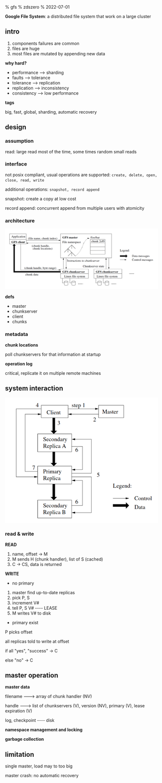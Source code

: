 % gfs
% zdszero
% 2022-07-01

**Google File System**: a distributed file system that work on a large cluster

## intro

1. components failures are common
2. files are huge
3. most files are mutated by appending new data

**why hard?**

* performance --> sharding
* faults      --> tolerance
* tolerance   --> replication
* replication --> inconsistency
* consistency --> low performance

**tags**

big, fast, global, sharding, automatic recovery

## design

### assumption

read: large read most of the time, some times random small reads

### interface

not posix compliant, usual operations are supported: `create, delete, open, close, read, write`

additional operations: `snapshot, record append`

snapshot: create a copy at low cost

record append: concurrent append from multiple users with atomicity

### architecture

![gfs architecture](../../docs/images/image_2022-07-01-16-08-15.png)

**defs** 

* master
* chunkserver
* client
* chunks

### metadata

**chunk locations**

poll chunkservers for that information at startup

**operation log**

critical, replicate it on multiple remote machines

## system interaction

![write control and data flow](../../docs/images/image_2022-07-02-20-24-30.png)

### read & write

**READ**

1. name, offset → M
2. M sends H (chunk handler), list of S (cached)
3. C → CS, data is returned

**WRITE**

* no primary

1. master find up-to-date replicas
2. pick P, S
3. increment V#
4. tell P, S V# ---- LEASE
5. M writes V# to disk

* primary exist

P picks offset

all replicas told to write at offset

if all "yes", "success" → C

else "no" → C

## master operation

**master data**

filename ---> array of chunk handler (NV)

handle ---> list of chunkservers (V), version (NV), primary (V), lease expiration (V)

log, checkpoint ---- disk

**namespace management and locking**

**garbage collection**

## limitation

single master, load may to too big

master crash: no automatic recovery
